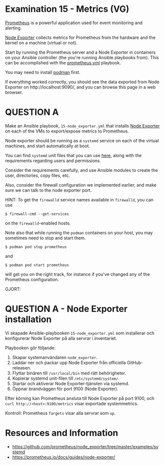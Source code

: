 # Examination 15 - Metrics (VG)

[Prometheus](https://prometheus.io/) is a powerful application used for event monitoring and alerting.

[Node Exporter](https://prometheus.io/docs/guides/node-exporter/) collects metrics for Prometheus from
the hardware and the kernel on a machine (virtual or not).

Start by running the Prometheus server and a Node Exporter in containers on your Ansible controller
(the you're running Ansible playbooks from). This can be accomplished with the [prometheus.yml](prometheus.yml)
playbook.

You may need to install [podman](https://podman.io/docs/installation) first.

If everything worked correctly, you should see the data exported from Node Exporter on http://localhost:9090/,
and you can browse this page in a web browser.

# QUESTION A

Make an Ansible playbook, `15-node_exporter.yml` that installs [Node Exporter](https://prometheus.io/download/#node_exporter)
on each of the VMs to export/expose metrics to Prometheus.

Node exporter should be running as a `systemd` service on each of the virtual machines, and
start automatically at boot.

You can find `systemd` unit files that you can use [here](https://github.com/prometheus/node_exporter/tree/master/examples/systemd), along with the requirements regarding users and permissions.

Consider the requirements carefully, and use Ansible modules to create the user, directories, copy files,
etc.

Also, consider the firewall configuration we implemented earlier, and make sure we can talk to the node
exporter port.

HINT: To get the `firewalld` service names available in `firewalld`, you can use

    $ firewall-cmd --get-services

on the `firewalld`-enabled hosts.

Note also that while running the `podman` containers on your host, you may sometimes need to stop and
start them.

    $ podman pod stop prometheus

and

    $ podman pod start prometheus

will get you on the right track, for instance if you've changed any of the Prometheus configuration.

GJORT:

# QUESTION A - Node Exporter installation

Vi skapade Ansible-playbooken `15-node_exporter.yml` som installerar och konfigurerar Node Exporter på alla servrar i inventariet. 

Playbooken gör följande:

1. Skapar systemanvändaren `node_exporter`.
2. Laddar ner och packar upp Node Exporter från officiella GitHub-releasen.
3. Flyttar binären till `/usr/local/bin` med rätt behörigheter.
4. Kopierar systemd unit-filen till `/etc/systemd/system/`.
5. Startar och aktiverar Node Exporter-tjänsten via systemd.
6. Öppnar brandväggen för port 9100 (Node Exporter).

Efter körning kan Prometheus ansluta till Node Exporter på port 9100, och `curl http://<host>:9100/metrics` visar exportade systemmetrics.  

Kontroll: Prometheus `Targets` visar alla servrar som `up`.




# Resources and Information

* https://github.com/prometheus/node_exporter/tree/master/examples/systemd
* https://prometheus.io/docs/guides/node-exporter/
